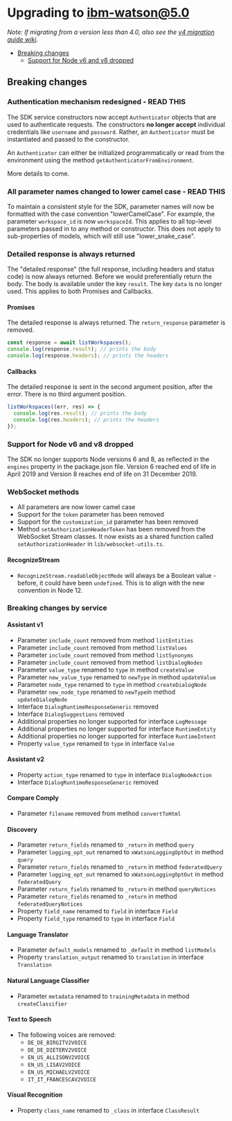 # Upgrading to ibm-watson@5.0

_Note: If migrating from a version less than 4.0, also see the [v4 migration guide wiki](https://github.com/watson-developer-cloud/node-sdk/wiki/v4-Migration-Guide)._

- [Breaking changes](#breaking-changes)
   - [Support for Node v6 and v8 dropped](#support-for-node-v6-and-v8-dropped)

## Breaking changes
### Authentication mechanism redesigned - READ THIS
The SDK service constructors now accept `Authenticator` objects that are used to authenticate requests. The constructors **no longer accept** individual credentials like `username` and `password`. Rather, an `Authenticator` must be instantiated and passed to the constructor.

An `Authenticator` can either be initialized programmatically or read from the environment using the method `getAuthenticatorFromEnvironment`.

More details to come.

### All parameter names changed to lower camel case - READ THIS
To maintain a consistent style for the SDK, parameter names will now be formatted with the case convention "lowerCamelCase". For example, the parameter `workspace_id` is now `workspaceId`. This applies to all top-level parameters passed in to any method or constructor. This does not apply to sub-properties of models, which will still use "lower_snake_case".

### Detailed response is always returned
The "detailed response" (the full response, including headers and status code) is now always returned. Before we would preferentially return the body. The body is available under the key `result`. The key `data` is no longer used. This applies to both Promises and Callbacks.

#### Promises
The detailed response is always returned. The `return_response` parameter is removed.
```js
const response = await listWorkspaces();
console.log(response.result); // prints the body
console.log(response.headers); // prints the headers
```

#### Callbacks
The detailed response is sent in the second argument position, after the error. There is no third argument position.
```js
listWorkspaces((err, res) => {
  console.log(res.result); // prints the body
  console.log(res.headers); // prints the headers
});
```

### Support for Node v6 and v8 dropped
The SDK no longer supports Node versions 6 and 8, as reflected in the `engines` property in the package.json file. Version 6 reached end of life in April 2019 and Version 8 reaches end of life on 31 December 2019.

### WebSocket methods
- All parameters are now lower camel case
- Support for the `token` parameter has been removed
- Support for the `customization_id` parameter has been removed
- Method `setAuthorizationHeaderToken` has been removed from the WebSocket Stream classes. It now exists as a shared function called `setAuthorizationHeader` in `lib/websocket-utils.ts`.

#### RecognizeStream
- `RecognizeStream.readableObjectMode` will always be a Boolean value - before, it could have been `undefined`. This is to align with the new convention in Node 12.

### Breaking changes by service
#### Assistant v1
- Parameter `include_count` removed from method `listEntities`
- Parameter `include_count` removed from method `listValues`
- Parameter `include_count` removed from method `listSynonyms`
- Parameter `include_count` removed from method `listDialogNodes`
- Parameter `value_type` renamed to `type` in method `createValue`
- Parameter `new_value_type` renamed to `newType` in method `updateValue`
- Parameter `node_type` renamed to `type` in method `createDialogNode`
- Parameter `new_node_type` renamed to `newType`in method `updateDialogNode`
- Interface `DialogRuntimeResponseGeneric` removed
- Interface `DialogSuggestions` removed
- Additional properties no longer supported for interface `LogMessage`
- Additional properties no longer supported for interface `RuntimeEntity`
- Additional properties no longer supported for interface `RuntimeIntent`
- Property `value_type` renamed to `type` in interface `Value`

#### Assistant v2
- Property `action_type` renamed to `type` in interface `DialogNodeAction`
- Interface `DialogRuntimeResponseGeneric` removed

#### Compare Comply
- Parameter `filename` removed from method `convertToHtml`

#### Discovery
- Parameter `return_fields` renamed to `_return` in method `query`
- Parameter `logging_opt_out` renamed to `xWatsonLoggingOptOut` in method `query`
- Parameter `return_fields` renamed to `_return` in method `federatedQuery`
- Parameter `logging_opt_out` renamed to `xWatsonLoggingOptOut` in method `federatedQuery`
- Parameter `return_fields` renamed to `_return` in method `queryNotices`
- Parameter `return_fields` renamed to `_return` in method `federatedQueryNotices`
- Property `field_name` renamed to `field` in interface `Field`
- Property `field_type` renamed to `type` in interface `Field`

#### Language Translator
- Parameter `default_models` renamed to `_default` in method `listModels`
- Property `translation_output` renamed to `translation` in interface `Translation`

#### Natural Language Classifier
- Parameter `metadata` renamed to `trainingMetadata` in method `createClassifier`

#### Text to Speech
- The following voices are removed:
  - `DE_DE_BIRGITV2VOICE`
  - `DE_DE_DIETERV2VOICE`
  - `EN_US_ALLISONV2VOICE`
  - `EN_US_LISAV2VOICE`
  - `EN_US_MICHAELV2VOICE`
  - `IT_IT_FRANCESCAV2VOICE`

#### Visual Recognition
- Property `class_name` renamed to `_class` in interface `ClassResult`

